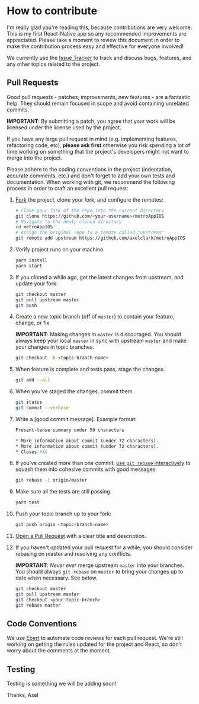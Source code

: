 # How to contribute

I'm really glad you're reading this, because contributions are very welcome.  This is my first React-Native app so any recommended improvements are appreciated.  Please take a moment to review this document in order to make the contribution process easy and effective for everyone involved!

We currently use the [Issue Tracker](https://github.com/axelclark/metroAppIOS/issues) to track and discuss bugs, features, and any other topics related to the project.

## Pull Requests
Good pull requests - patches, improvements, new features - are a fantastic help. They should remain focused in scope and avoid containing unrelated commits.

**IMPORTANT**: By submitting a patch, you agree that your work will be licensed under the license used by the project.

If you have any large pull request in mind (e.g. implementing features, refactoring code, etc), **please ask first** otherwise you risk spending a lot of time working on something that the project's developers might not want to merge into the project.

Please adhere to the coding conventions in the project (indentation, accurate comments, etc.) and don't forget to add your own tests and documentation. When working with git, we recommend the following process in order to craft an excellent pull request:

1. [Fork](http://help.github.com/fork-a-repo/) the project, clone your fork, and configure the remotes:

   ```bash
   # Clone your fork of the repo into the current directory
   git clone https://github.com/<your-username>/metroAppIOS
   # Navigate to the newly cloned directory
   cd metroAppIOS
   # Assign the original repo to a remote called "upstream"
   git remote add upstream https://github.com/axelclark/metroAppIOS
   ```

2. Verify project runs on your machine.

    ```bash
    yarn install
    yarn start
    ```

3. If you cloned a while ago, get the latest changes from upstream, and update your fork:

   ```bash
   git checkout master
   git pull upstream master
   git push
   ```

4. Create a new topic branch (off of `master`) to contain your feature, change, or fix.  

    **IMPORTANT**: Making changes in `master` is discouraged. You should always keep your 
    local `master` in sync with upstream `master` and make your changes in topic branches.

   ```bash
   git checkout -b <topic-branch-name>
   ```

5. When feature is complete and tests pass, stage the changes.

    ```bash
    git add --all
    ```

6. When you've staged the changes, commit them.

    ```bash
    git status
    git commit --verbose
    ```

7. Write a [good commit message]. Example format:

    ```bash
    Present-tense summary under 50 characters

    * More information about commit (under 72 characters).
    * More information about commit (under 72 characters).
    * Closes #XX
    ```

8. If you've created more than one commit, [use `git rebase` interactively](https://help.github.com/articles/about-git-rebase/) to squash them into cohesive commits with good messages:

    ```bash
    git rebase -i origin/master
    ```

9. Make sure all the tests are still passing.

    ```bash
    yarn test
    ```

10. Push your topic branch up to your fork:

    ```bash
    git push origin <topic-branch-name>
    ```

11. [Open a Pull Request](https://help.github.com/articles/using-pull-requests/) with a clear title and description.

12. If you haven't updated your pull request for a while, you should consider rebasing on master and resolving any conflicts.

    **IMPORTANT**: _Never ever_ merge upstream `master` into your branches. You should always 
    `git rebase` on `master` to bring your changes up to date when necessary.  See below.

    ```bash
    git checkout master
    git pull upstream master
    git checkout <your-topic-branch>
    git rebase master
    ```

## Code Conventions

We use [Ebert](https://ebertapp.io/github/axelclark/metroAppIOS) to automate code reviews for each pull request.  We're still working on getting the rules updated for the project and React, so don't worry about the comments at the moment.

## Testing

Testing is something we will be adding soon!

Thanks,
Axel
